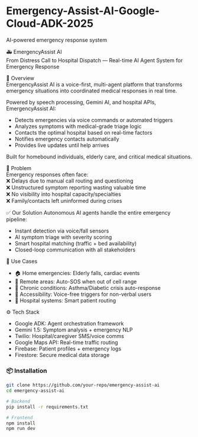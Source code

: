 # Emergency-Assist-AI-Google-Cloud-ADK-2025
AI-powered emergency response system

🚑 EmergencyAssist AI  
From Distress Call to Hospital Dispatch — Real-time AI Agent System for Emergency Response

🧠 Overview  
EmergencyAssist AI is a voice-first, multi-agent platform that transforms emergency situations into coordinated medical responses in real time.  

Powered by speech processing, Gemini AI, and hospital APIs, EmergencyAssist AI:  
- Detects emergencies via voice commands or automated triggers  
- Analyzes symptoms with medical-grade triage logic  
- Contacts the optimal hospital based on real-time factors  
- Notifies emergency contacts automatically  
- Provides live updates until help arrives  

Built for homebound individuals, elderly care, and critical medical situations.  

🧩 Problem  
Emergency responses often face:  
❌ Delays due to manual call routing and questioning  
❌ Unstructured symptom reporting wasting valuable time  
❌ No visibility into hospital capacity/specialties  
❌ Family/contacts left uninformed during crises  

✅ Our Solution 
Autonomous AI agents handle the entire emergency pipeline:  
- Instant detection via voice/fall sensors  
- AI symptom triage with severity scoring  
- Smart hospital matching (traffic + bed availability)  
- Closed-loop communication with all stakeholders  

💼 Use Cases  
- 🏠 Home emergencies: Elderly falls, cardiac events  
- 🚗 Remote areas: Auto-SOS when out of cell range  
- 🏥 Chronic conditions: Asthma/Diabetic crisis auto-response  
- 🦻 Accessibility: Voice-free triggers for non-verbal users  
- 🏨 Hospital systems: Smart patient routing  

⚙️ Tech Stack  
- Google ADK: Agent orchestration framework  
- Gemini 1.5: Symptom analysis + emergency NLP  
- Twilio: Hospital/caregiver SMS/voice comms  
- Google Maps API: Real-time traffic routing  
- Firebase: Patient profiles + emergency logs  
- Firestore: Secure medical data storage  

### 📦 Installation  
```bash
git clone https://github.com/your-repo/emergency-assist-ai
cd emergency-assist-ai

# Backend
pip install -r requirements.txt

# Frontend  
npm install
npm run dev


